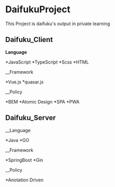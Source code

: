 # DaifukuProject

This Project is daifuku's output in private learning

## Daifuku_Client


__Language__

*JavaScript
*TypeScript
*Scss
*HTML

__Framework

*Vue.js
*quasar.js

__Policy

*BEM
*Atomic Design
*SPA
*PWA


## Daifuku_Server

__Language

*Java
*GO

__Framework

*SpringBoot
*Gin

__Policy

*Anotation Driven
